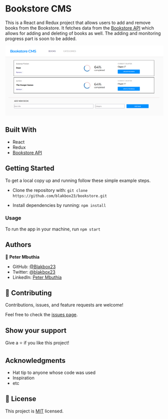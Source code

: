 
# Bookstore CMS

This is a React and Redux project that allows users to add and remove books from the Bookstore. It fetches data from the [Bookstore API](https://www.notion.so/Bookstore-API-51ea269061f849118c65c0a53e88a739) which allows for adding and deleting of books as well. The adding and monitoring progress part is soon to be added.

 ![Capture](./src/assets/Capture.PNG)




## Built With

- React
- Redux
- [Bookstore API](https://www.notion.so/Bookstore-API-51ea269061f849118c65c0a53e88a739)



## Getting Started

To get a local copy up and running follow these simple example steps.
- Clone the repository with:
`git clone https://github.com/blakbox23/bookstore.git`

- Install dependencies by running:
`npm install`


### Usage
To run the app in your machine, run `npm start`

## Authors

👤 **Peter Mbuthia**

- GitHub: [@Blakbox23](https://github.com/blakbox23)
- Twitter: [@blakbox23](https://twitter.com/blakbox23)
- LinkedIn: [Peter Mbuthia](https://www.linkedin.com/in/peter-mbuthia)



## 🤝 Contributing

Contributions, issues, and feature requests are welcome!

Feel free to check the [issues page](https://github.com/blakbox23/bookstore/issues).

## Show your support

Give a ⭐️ if you like this project!

## Acknowledgments

- Hat tip to anyone whose code was used
- Inspiration
- etc

## 📝 License

This project is [MIT](./MIT.md) licensed.

